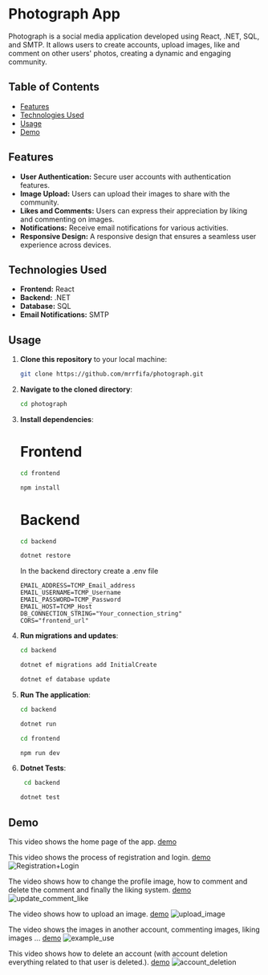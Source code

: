 
# Photograph App

Photograph is a social media application developed using React, .NET, SQL, and SMTP. It allows users to create accounts, upload images, like and comment on other users' photos, creating a dynamic and engaging community.

## Table of Contents

- [Features](#features)
- [Technologies Used](#technologies-used)
- [Usage](#usage)
- [Demo](#demo)
## Features

- **User Authentication:** Secure user accounts with authentication features.
- **Image Upload:** Users can upload their images to share with the community.
- **Likes and Comments:** Users can express their appreciation by liking and commenting on images.
- **Notifications:** Receive email notifications for various activities.
- **Responsive Design:** A responsive design that ensures a seamless user experience across devices.


## Technologies Used

- **Frontend:** React
- **Backend:** .NET
- **Database:** SQL
- **Email Notifications:** SMTP


## Usage

1. **Clone this repository** to your local machine:

    ```bash
    git clone https://github.com/mrrfifa/photograph.git
    ```

2. **Navigate to the cloned directory**:

    ```bash
    cd photograph
    ```

3. **Install dependencies**:

    # Frontend 
    ```bash
    cd frontend
    ```
    ```bash
    npm install
    ```

    # Backend
    ```bash
    cd backend
    ```
    ```bash
    dotnet restore
    ```
    In the backend directory create a .env file
    ```hcl
    EMAIL_ADDRESS=TCMP_Email_address
    EMAIL_USERNAME=TCMP_Username
    EMAIL_PASSWORD=TCMP_Password
    EMAIL_HOST=TCMP_Host
    DB_CONNECTION_STRING="Your_connection_string"
    CORS="frontend_url"
    ```

4. **Run migrations and updates**:

    ```bash
    cd backend
    ```
    ```bash
    dotnet ef migrations add InitialCreate
    ```
    ```bash
    dotnet ef database update
    ```
    

5. **Run The application**:
    
    ```bash
    cd backend
    ```
    ```bash
    dotnet run
    ```
    
    ```bash
    cd frontend
    ```
    ```bash
    npm run dev
    ```
6. **Dotnet Tests**:
   ```bash
    cd backend
    ```
    ```bash
    dotnet test
    ```

## Demo
This video shows the home page of the app. [demo](https://github.com/MrRfifa/Photograph/assets/101003527/1ced6853-71ac-4a70-b4b2-ead52d28d2a6)

This video shows the process of registration and login. [demo](https://github.com/MrRfifa/Photograph/assets/101003527/69a34c5b-d9bd-45b7-a71c-27fbf979917b)
![Registration+Login](https://github.com/MrRfifa/Photograph/assets/101003527/f69c5a8b-4a8d-42bc-b36e-24f30681e492)

The video shows how to change the profile image, how to comment and delete the comment and finally the liking system. [demo](https://github.com/MrRfifa/Photograph/assets/101003527/6c64bc35-0483-410b-99f6-ce61f374e991)
![update_comment_like](https://github.com/MrRfifa/Photograph/assets/101003527/eb629426-655d-4b28-99c6-22e66fb7cf02)

The video shows how to upload an image. [demo](https://github.com/MrRfifa/Photograph/assets/101003527/d50d5b8e-72d4-431c-99e4-f497a9bfdb64)
![upload_image](https://github.com/MrRfifa/Photograph/assets/101003527/f1791f34-0a0a-4a30-9d1e-913ba11d3703)

The video shows the images in another account, commenting images, liking images ... [demo](https://github.com/MrRfifa/Photograph/assets/101003527/23601fe2-873e-4953-b538-8c4c7010029a)
![example_use](https://github.com/MrRfifa/Photograph/assets/101003527/c31543ed-8644-4ca6-aff1-e1ad43e06055)

This video shows how to delete an account (with account deletion everything related to that user is deleted.). [demo](https://github.com/MrRfifa/Photograph/assets/101003527/8100ca93-9077-46f6-af57-0ea8b0f02f38)
![account_deletion](https://github.com/MrRfifa/Photograph/assets/101003527/ddc79346-dc78-4357-8480-19d3b466424d)


